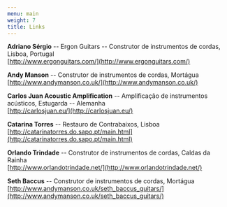 ```yaml
---
menu: main
weight: 7
title: Links
---
```


**Adriano Sérgio** -- Ergon Guitars -- Construtor de instrumentos de
cordas, Lisboa, Portugal\
[http://www.ergonguitars.com/](http://www.ergonguitars.com/)

**Andy Manson** -- Construtor de instrumentos de cordas, Mortágua\
[http://www.andymanson.co.uk/](http://www.andymanson.co.uk/)

**Carlos Juan Acoustic Amplification** -- Amplificação de instrumentos
acústicos, Estugarda -- Alemanha\
[http://carlosjuan.eu/](http://carlosjuan.eu/)

**Catarina Torres** -- Restauro de Contrabaixos, Lisboa\
[http://catarinatorres.do.sapo.pt/main.html](http://catarinatorres.do.sapo.pt/main.html)

**Orlando Trindade** -- Construtor de instrumentos de cordas, Caldas da Rainha\
[http://www.orlandotrindade.net/](http://www.orlandotrindade.net/)

**Seth Baccus** -- Construtor de instrumentos de cordas, Mortágua\
[http://www.andymanson.co.uk/seth_baccus_guitars/](http://www.andymanson.co.uk/seth_baccus_guitars/)
